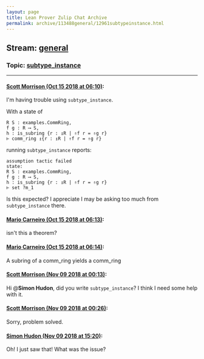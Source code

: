```yaml
---
layout: page
title: Lean Prover Zulip Chat Archive 
permalink: archive/113488general/12961subtypeinstance.html
---
```


## Stream: [general](index.html)
### Topic: [subtype_instance](12961subtypeinstance.html)

---

#### [Scott Morrison (Oct 15 2018 at 06:10)](https://leanprover.zulipchat.com/#narrow/stream/113488-general/topic/subtype_instance/near/135805972):
I'm having trouble using `subtype_instance`.

With a state of 
```
R S : examples.CommRing,
f g : R ⟶ S,
h : is_subring {r : ↥R | ⇑f r = ⇑g r}
⊢ comm_ring ↥{r : ↥R | ⇑f r = ⇑g r}
```
running `subtype_instance` reports:
```
assumption tactic failed
state:
R S : examples.CommRing,
f g : R ⟶ S,
h : is_subring {r : ↥R | ⇑f r = ⇑g r}
⊢ set ?m_1
```
Is this expected? I appreciate I may be asking too much from `subtype_instance` there.

#### [Mario Carneiro (Oct 15 2018 at 06:13)](https://leanprover.zulipchat.com/#narrow/stream/113488-general/topic/subtype_instance/near/135806058):
isn't this a theorem?

#### [Mario Carneiro (Oct 15 2018 at 06:14)](https://leanprover.zulipchat.com/#narrow/stream/113488-general/topic/subtype_instance/near/135806102):
A subring of a comm_ring yields a comm_ring

#### [Scott Morrison (Nov 09 2018 at 00:13)](https://leanprover.zulipchat.com/#narrow/stream/113488-general/topic/subtype_instance/near/147337331):
Hi @**Simon Hudon**, did you write `subtype_instance`? I think I need some help with it.

#### [Scott Morrison (Nov 09 2018 at 00:26)](https://leanprover.zulipchat.com/#narrow/stream/113488-general/topic/subtype_instance/near/147337936):
Sorry, problem solved.

#### [Simon Hudon (Nov 09 2018 at 15:20)](https://leanprover.zulipchat.com/#narrow/stream/113488-general/topic/subtype_instance/near/147374270):
Oh! I just saw that! What was the issue?

